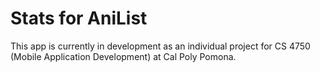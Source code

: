 # Stats for AniList
This app is currently in development as an individual project for CS 4750 (Mobile Application Development) at Cal Poly Pomona.